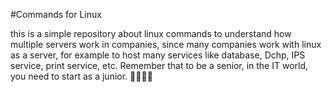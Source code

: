 #Commands for Linux
  
  this is a simple repository about linux commands to understand how multiple servers work in companies,
  since many companies work with linux as a server, for example to host many services like database, 
  Dchp, IPS service, print service, etc.
  Remember that to be a senior, in the IT world, you need to start as a junior. 👨🏼‍💻😎
